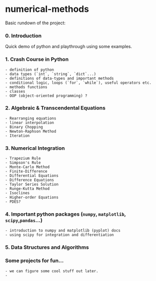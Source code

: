 # numerical-methods
Basic rundown of the project: 
### 0. Introduction
Quick demo of python and playthrough using some examples.

### 1. Crash Course in Python
    - definition of python
    - data types (`int`, `string`, `dict`...)
    - definitions of data-types and important methods
    - conditional logic, loops (`for`, `while`), useful operators etc.
    - methods functions
    - classes
    - OOP (object-oriented programming) ? 

### 2. Algebraic & Transcendental Equations
    - Rearranging equations
    - linear interpolation
    - Binary Chopping
    - Newton-Raphson Method
    - Iteration

### 3. Numerical Integration
    - Trapezium Rule
    - Simpson's Rule
    - Monte-Carlo Method
    - Finite-Difference
    - Differential Equations
    - Difference Equations
    - Taylor Series Solution
    - Runge-Kutta Method
    - Isoclines
    - Higher-order Equations
    - PDES?

### 4. Important python packages (`numpy`, `matplotlib`, `scipy`,`pandas`...)
    - introduction to numpy and matplotlib (pyplot) docs
    - using scipy for integration and differentiation

### 5. Data Structures and Algorithms

### Some projects for fun...
    - we can figure some cool stuff out later.
    - 